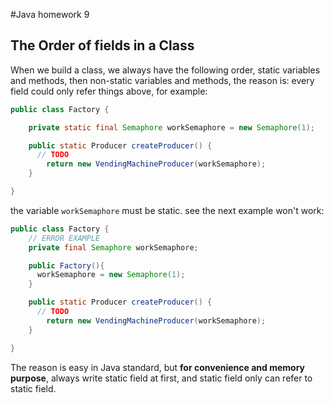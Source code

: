 #Java homework 9
## The Order of fields in a Class

When we build a class, we always have the following order, static variables and methods, then non-static variables and methods, the reason is:
every field could only refer things above, for example:

```java
public class Factory {

    private static final Semaphore workSemaphore = new Semaphore(1);

    public static Producer createProducer() {
 	  // TODO
        return new VendingMachineProducer(workSemaphore);
    }

}
```
the variable `workSemaphore` must be static. see the next example won't work:

```java
public class Factory {
    // ERROR EXAMPLE
    private final Semaphore workSemaphore;

    public Factory(){
      workSemaphore = new Semaphore(1);
    }

    public static Producer createProducer() {
 	  // TODO
        return new VendingMachineProducer(workSemaphore);
    }

}
```

The reason is easy in Java standard, but **for convenience and memory purpose**, always write static field at first, and static field only can refer to static field.
